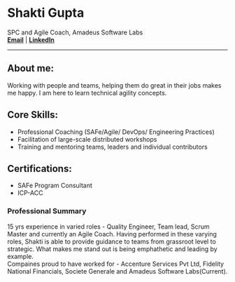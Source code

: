 # Shakti Gupta 
SPC and Agile Coach, Amadeus Software Labs  
[**Email**](mailto:shakticv@gmail.com) | [**LinkedIn**](http://linkedin.com/in/shakti-gupta)  

***
## About me: 
Working with people and teams, helping them do great in their jobs makes me happy. I am here to learn technical agility concepts.  

## Core Skills:
- Professional Coaching (SAFe/Agile/ DevOps/ Engineering Practices)
- Facilitation of large-scale distributed workshops
- Training and mentoring teams, leaders and individual contributors

## Certifications:
- SAFe Program Consultant 
- ICP-ACC

### Professional Summary  
15 yrs experience in varied roles - Quality Engineer, Team lead, Scrum Master and currently an Agile Coach. Having performed in these varying roles, Shakti is able to provide guidance to teams from grassroot level to strategic. What makes me stand out is being emphathetic and leading by example.  
Compaines proud to have worked for - Accenture Services Pvt Ltd, Fidelity National Financials, Societe Generale and Amadeus Software Labs(Current).
